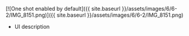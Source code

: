 ---
---

[![One shot enabled by default]({{ site.baseurl }}/assets/images/6/6-2/IMG_8151.png)]({{
site.baseurl }}/assets/images/6/6-2/IMG_8151.png)

- UI description
